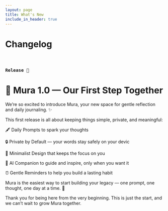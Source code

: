 ```yaml
---
layout: page
title: What's New
include_in_header: true
---
```


# Changelog

<br>

### `Release 🥂`
# **🌿 Mura 1.0 — Our First Step Together**
We’re so excited to introduce Mura, your new space for gentle reflection and daily journaling. ✨

This first release is all about keeping things simple, private, and meaningful:

🖋️ Daily Prompts to spark your thoughts

🔒 Private by Default — your words stay safely on your devic

🌱 Minimalist Design that keeps the focus on you

🤖 AI Companion to guide and inspire, only when you want it

⏰ Gentle Reminders to help you build a lasting habit

Mura is the easiest way to start building your legacy — one prompt, one thought, one day at a time. 💫

Thank you for being here from the very beginning. This is just the start, and we can’t wait to grow Mura together.

<br>
